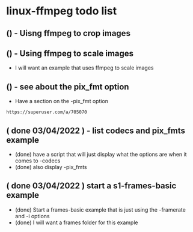 # linux-ffmpeg todo list

## () - Uisng ffmpeg to crop images

## () - Using ffmpeg to scale images
* I will want an example that uses ffmpeg to scale images

## () - see about the pix_fmt option
* Have a section on the -pix_fmt option
```
https://superuser.com/a/705070
```

## ( done 03/04/2022 ) - list codecs and pix_fmts example
* (done) have a script that will just display what the options are when it comes to -codecs
* (done) also display -pix_fmts

## ( done 03/04/2022 ) start a s1-frames-basic example
* (done) Start a frames-basic example that is just using the -framerate and -i options
* (done) I will want a frames folder for this example